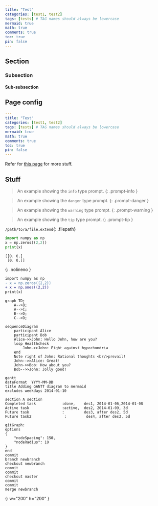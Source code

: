 ```yaml
---
title: "Test"
categories: [test1, test2]
tags: [tests] # TAG names should always be lowercase
mermaid: true
math: true
comments: true
toc: true
pin: false
---
```


## Section

### Subsection

#### Sub-subsection


## Page config

```yaml
---
title: "Test"
categories: [test1, test2]
tags: [tests] # TAG names should always be lowercase
mermaid: true
math: true
comments: true
toc: true
pin: false
---
```

Refer for [this page](https://chirpy.cotes.page/posts/write-a-new-post/) for more stuff.

## Stuff

> An example showing the `info` type prompt.
{: .prompt-info }

> An example showing the `danger` type prompt.
{: .prompt-danger }

> An example showing the `warning` type prompt.
{: .prompt-warning }

> An example showing the `tip` type prompt.
{: .prompt-tip }

`/path/to/a/file.extend`{: .filepath}


```python
import numpy as np
x = np.zeros((2,2))
print(x)
```

```
[[0. 0.]
 [0. 0.]]
```
{: .nolineno }

```diff
import numpy as np
- x = np.zeros((2,2))
+ x = np.ones((2,2))
print(x)
```

```mermaid
graph TD;
    A-->B;
    A-->C;
    B-->D;
    C-->D;
```

```mermaid
sequenceDiagram
    participant Alice
    participant Bob
    Alice->>John: Hello John, how are you?
    loop Healthcheck
        John->>John: Fight against hypochondria
    end
    Note right of John: Rational thoughts <br/>prevail!
    John-->>Alice: Great!
    John->>Bob: How about you?
    Bob-->>John: Jolly good!
```

```mermaid
gantt
dateFormat  YYYY-MM-DD
title Adding GANTT diagram to mermaid
excludes weekdays 2014-01-10

section A section
Completed task            :done,    des1, 2014-01-06,2014-01-08
Active task               :active,  des2, 2014-01-09, 3d
Future task               :         des3, after des2, 5d
Future task2               :         des4, after des3, 5d
```

```mermaid
gitGraph:
options
{
    "nodeSpacing": 150,
    "nodeRadius": 10
}
end
commit
branch newbranch
checkout newbranch
commit
commit
checkout master
commit
commit
merge newbranch
```
{: w="200" h="200" }